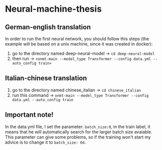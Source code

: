 # Neural-machine-thesis

## German-english translation

In order to run the first neural network, you should follow this steps (the example will be based on a unix machine, since it was created in docker):
1. go to the directory named deep-neural-model -> `cd deep-neural-model`
2. then run -> `<onmt-main --model_type Transformer --config data.yml --auto_config train>`

## Italian-chinese translation

1. go to the directory named chinese_italian -> `cd chinese_italian`
2. run this command -> `onmt-main --model_type Transformer --config data.yml --auto_config train`

## Important note!

In the data.yml file, I set the parameter: `batch_size:0`, in the train label, it means that he will automatically search for the larger batch size avaiable. This parameter can give some problems, so if the training won't start my advice is to change it to `batch_size: 64`.
